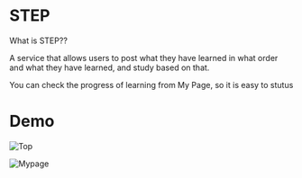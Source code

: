 # STEP

What is STEP??

A service that allows users to post what they have learned in what order and what they have learned, and study based on that.

You can check the progress of learning from My Page, so it is easy to stutus

# Demo

![Top](https://user-images.githubusercontent.com/72455851/97149407-104b8600-17b0-11eb-9dc0-860eeb7467b1.png)

![Mypage](https://user-images.githubusercontent.com/72455851/97149248-d4b0bc00-17af-11eb-8fe4-411755c05ec1.png)
